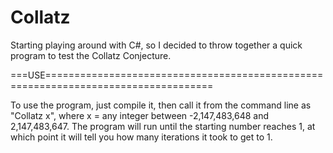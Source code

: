 # Collatz
Starting playing around with C#, so I decided to throw together a quick program to test the Collatz Conjecture.

===USE===================================================================================

To use the program, just compile it, then call it from the command line as "Collatz x", where x = any integer between -2,147,483,648 and 2,147,483,647. The program will run until the starting number reaches 1, at which point it will tell you how many iterations it took to get to 1.
